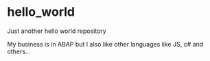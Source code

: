 # hello_world
Just another hello world repository

My business is in ABAP but I also like other languages like JS, c# and others...
